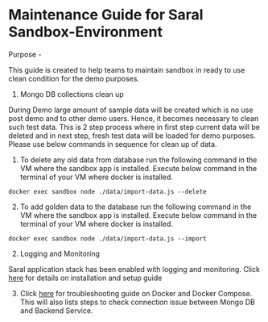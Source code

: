 # Maintenance Guide for Saral Sandbox-Environment

Purpose -&#x20;

This guide is created to help teams to maintain sandbox in ready to use clean condition for the demo purposes.

1. Mongo DB collections clean up

During Demo large amount of sample data will be created which is no use post demo and to other demo users. Hence, it becomes necessary to clean such test data.  This is 2 step process where in first step current data will be deleted and in next step, fresh test data will be loaded for demo purposes. Please use below commands in sequence for clean up of data.

1. &#x20;To delete any old data from database run the following command in the VM where the sandbox app is installed. Execute below command in the terminal of your VM where docker is installed.

```
docker exec sandbox node ./data/import-data.js --delete
```

2. &#x20;To add golden data to the database run the following command in the VM where the sandbox app is installed. Execute below command in the terminal of your VM where docker is installed.

```
docker exec sandbox node ./data/import-data.js --import
```

2. Logging and Monitoring

Saral application stack has been enabled with logging and monitoring. Click [here](https://tekdi-docs.netlify.app/docs/learning/grafana/) for details on installation and setup guide

3. Click [here](https://docs.google.com/document/d/1T0x8RWGHxG578rytLDTivA1bducZYwUTl\_VYwYLmLcs/edit#heading=h.q7kutkgpepnj) for troubleshooting guide on Docker and Docker Compose. This will also lists steps to check connection issue between Mongo DB and Backend Service.



